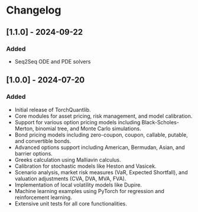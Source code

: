 # Changelog

## [1.1.0] - 2024-09-22
### Added
- Seq2Seq ODE and PDE solvers

## [1.0.0] - 2024-07-20
### Added
- Initial release of TorchQuantlib.
- Core modules for asset pricing, risk management, and model calibration.
- Support for various option pricing models including Black-Scholes-Merton, binomial tree, and Monte Carlo simulations.
- Bond pricing models including zero-coupon, coupon, callable, putable, and convertible bonds.
- Advanced options support including American, Bermudan, Asian, and barrier options.
- Greeks calculation using Malliavin calculus.
- Calibration for stochastic models like Heston and Vasicek.
- Scenario analysis, market risk measures (VaR, Expected Shortfall), and valuation adjustments (CVA, DVA, MVA, FVA).
- Implementation of local volatility models like Dupire.
- Machine learning examples using PyTorch for regression and reinforcement learning.
- Extensive unit tests for all core functionalities.